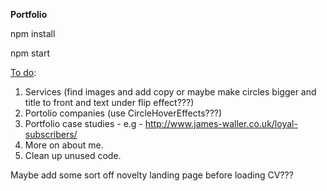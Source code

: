 <strong>Portfolio</strong>


npm install


npm start


<u>To do</u>:

1. Services (find images and add copy or maybe make circles bigger and title to front and text under flip effect???)
2. Portolio companies (use CircleHoverEffects???)
3. Portfolio case studies - e.g - http://www.james-waller.co.uk/loyal-subscribers/
4. More on about me.
5. Clean up unused code.

Maybe add some sort off novelty landing page before loading CV???
